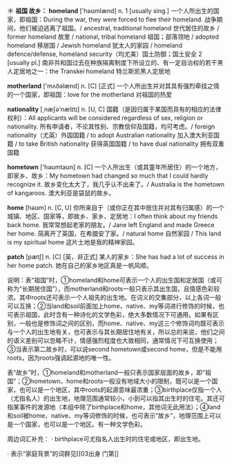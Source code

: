 ☀ <span class="category">**祖国 故乡：**</span>
<span class="vocabulary">**homeland**</span> ['həʊmlænd] 
<span class="definition">n. 1 [usually sing.] 一个人所出生的国家，即祖国：</span>During the war, they were forced to flee their homeland. 战争期间，他们被迫逃离了祖国。/ ancestral, traditional homeland 世代居住的故乡 / former homeland 故里 / national, tribal homeland 祖国；部落领地 / adopted homeland 移居国 / Jewish homeland 犹太人的家园 / homeland defence/defense, homeland security（均尤美）国土防御；国土安全 <span class="definition">2 [usually pl.] 南非共和国过去在种族隔离制度下所设立的、有一定自治权的若干黑人定居地之一：</span>the Transkei homeland 特兰斯凯黑人定居地

<span class="vocabulary">**motherland**</span> ['mʌðəlænd] 
<span class="definition">n. [C] [正式] 一个人所出生并对其具有强烈牵挂之情的一个国家，即祖国：</span>love for the motherland 对祖国的热爱

<span class="vocabulary">**nationality**</span> [͵næʃə'nælɪtɪ] 
<span class="definition">n. [U, C] 国籍（是因归属于某国而具有的相应的法律权利）：</span>All applicants will be considered regardless of sex, religion or nationality. 所有申请者，不论其性别、宗教信仰及国籍，均可考虑。/ foreign nationality（尤英）外国国籍 / to adopt Australian nationality 加入澳大利亚国籍 / to take British nationality 获得英国国籍 / to have dual nationality 拥有双重国籍

<span class="vocabulary">**hometown**</span> ['həʊmtaʊn] 
<span class="definition">n. [C] 一个人所出生（或其童年所居住）的一个地方，即家乡、故乡：</span>My hometown had changed so much that I could hardly recognize it. 故乡变化太大了，我几乎认不出来了。/ Australia is the hometown of kangaroos. 澳大利亚是袋鼠的故乡。

<span class="vocabulary">**home**</span> [həʊm] 
<span class="definition">n. [C, U] 你所来自于（或你正在其中居住并对其有归属感）的一个城镇、地区、国家等，即故乡、家乡、定居地：</span>I often think about my friends back home. 我常常想起老家的朋友。/ Jane left England and made Greece her home. 简离开了英国，在希腊安了家。/ natural home 自然家园 / This land is my spiritual home 这片土地是我的精神家园。
           
<span class="vocabulary">**patch**</span> [pætʃ]
<span class="definition">n. [C] [英，非正式] 某人的家乡：</span>She has had a lot of success in her home patch. 她在自己的家乡地区真是一帆风顺。

说明：表“祖国”时，①homeland和home可表示一个人的出生国和定居国（或可称为“长期居住国”），而motherland和roots一般只表示其出生国，且情感色彩较浓。其中roots还可表示一个人祖先的出生地。在词义的交集部分，以上各词一般可以互换；②当land和soil前面加上home、native、my等词进行修饰的时候，也可表示祖国，此时含有一种诗化的文学色彩，绝大多数情况下可通用。如果有区别，一般也是修饰词之间的区别，而home、native、my这三个修饰词均既可表示与一个人的出生地有关，也可表示与其长期居住地有关，所以总的来说，他们之间的语义差别可以忽略不计，情感强烈程度也大致相同，通常情况下可互换使用；③当表示第二故乡时，可以说second hometown或second home，但是不能用roots，因为roots强调起源地的唯一性。

表“故乡”时，①homeland和motherland一般只表示国家层面的故乡，即“祖国”；②hometown、home和roots一般没有地域大小的限制，既可以是一个国家，也可以是一个地区，其中roots的起源意味最浓重；③birthplace仅指一个人（尤指名人）的出生地，地理范围通常较小，小到可以指其出生时的住宅。其还可指某事件的发源地（本组中除了birthplace和home，其他词无此用法）；④land和soil被home、native、my等词修饰的时候，也可表示“故乡”，地理范围上可以是一个国家，也可以是一个地区。有一种文学色彩。

周边词汇补充：
· birthplace可尤指名人出生时的住宅或地区，即出生地。

· 表示“家庭背景”的词群见[[03出身 门第]]
